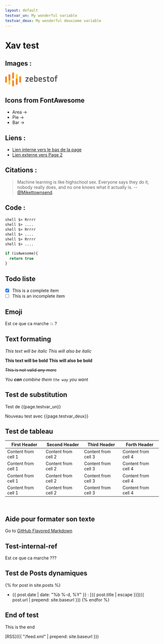 ```yaml
---
layout: default
testvar_un: My wonderful variable
testvar_deux: My wonderful deuxieme variable
---
```


# Xav test

## Images : 

![zbo logo](images/logo.png)

## <i class='fa fa-flag-o fa-4x'></i> Icons from FontAwesome

  - Area -> <i class='fa fa-area-chart'></i>
  - Pie -> <i class='fa fa-pie-chart'></i>
  - Bar -> <i class='fa fa-bar-chart'></i>

## Liens : 

- [Lien interne vers le bas de la page](#test-internal-ref)
- [Lien externe vers Page 2](pages/page2.html)

## Citations :

>Machine learning is like highschool sex. Everyone says they do it, nobody really does, and no one knows what it actually is.
>-- [@Mikettownsend](https://twitter.com/Mikettownsend/status/780453119238955008).

## Code : 

    shell $> Rrrrr
    shell $> ....
    shell $> Rrrrr
    shell $> ....
    shell $> Rrrrr
    shell $> ....

```javascript
if (isAwesome){
  return true
}
```
## Todo liste

- [x] This is a complete item
- [ ] This is an incomplete item

## Emoji 

Est ce que ca marche :boom: ?

## Text formating 

*This text will be italic*
_This will also be italic_

**This text will be bold**
__This will also be bold__

~~This is not valid any more~~

_You **can** combine them ```the way``` you want_


## Test de substitution 

Test de {{page.testvar_un}}

Nouveau test avec {{page.testvar_deux}}

## Test de tableau

First Header | Second Header | Third Header | Forth Header
------------ | ------------- | ------------ | -------------
Content from cell 1 | Content from cell 2 | Content from cell 3 | Content from cell 4
Content from cell 1 | Content from cell 2 | Content from cell 3 | Content from cell 4
Content from cell 1 | Content from cell 2 | Content from cell 3 | Content from cell 4
Content from cell 1 | Content from cell 2 | Content from cell 3 | Content from cell 4


&nbsp;

## Aide pour formater son texte 

Go to [GitHub Flavored Markdown](https://guides.github.com/features/mastering-markdown/)

## Test-internal-ref

Est ce que ca marche ???

## Test de Posts dynamiques 

{% for post in site.posts %}
- {{ post.date | date: "%b %-d, %Y" }} : [{{ post.title | escape }}]({{ post.url | prepend: site.baseurl }})
{% endfor %}

## End of test

This is the end

[RSS]({{ "/feed.xml" | prepend: site.baseurl }})

